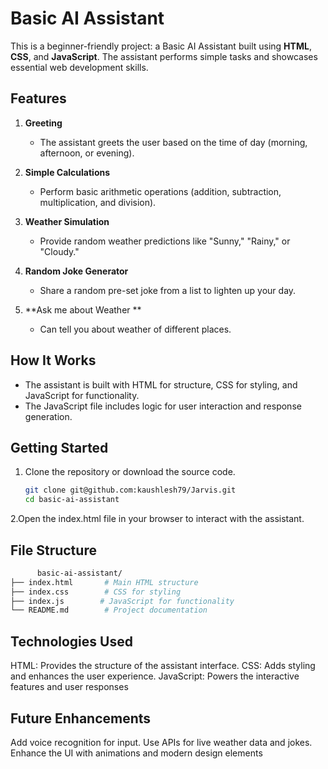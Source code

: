 # Basic AI Assistant

This is a beginner-friendly project: a Basic AI Assistant built using **HTML**, **CSS**, and **JavaScript**. The assistant performs simple tasks and showcases essential web development skills.

## Features

1. **Greeting**  
   - The assistant greets the user based on the time of day (morning, afternoon, or evening).

2. **Simple Calculations**  
   - Perform basic arithmetic operations (addition, subtraction, multiplication, and division).

3. **Weather Simulation**  
   - Provide random weather predictions like "Sunny," "Rainy," or "Cloudy."

4. **Random Joke Generator**  
   - Share a random pre-set joke from a list to lighten up your day.

4. **Ask me about Weather **  
   - Can tell you about weather of different places.

## How It Works

- The assistant is built with HTML for structure, CSS for styling, and JavaScript for functionality.
- The JavaScript file includes logic for user interaction and response generation.

## Getting Started

1. Clone the repository or download the source code.
   ```bash
   git clone git@github.com:kaushlesh79/Jarvis.git
   cd basic-ai-assistant
   ```
2.Open the index.html file in your browser to interact with the assistant.

## File Structure   
```bash
      basic-ai-assistant/
├── index.html       # Main HTML structure
├── index.css        # CSS for styling
├── index.js        # JavaScript for functionality
└── README.md        # Project documentation
```

## Technologies Used
HTML: Provides the structure of the assistant interface.
CSS: Adds styling and enhances the user experience.
JavaScript: Powers the interactive features and user responses

## Future Enhancements
Add voice recognition for input.
Use APIs for live weather data and jokes. 
Enhance the UI with animations and modern design elements

